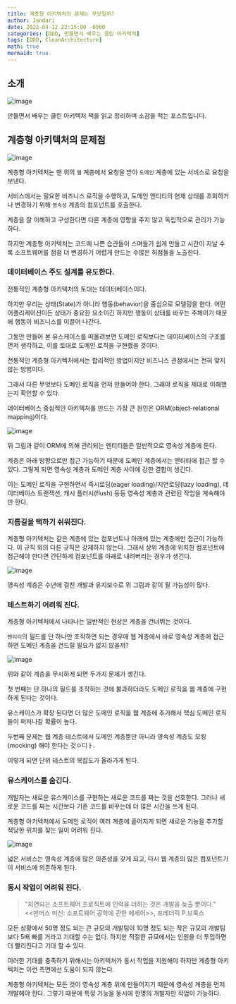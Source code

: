 ```yaml
---
title: 계층형 아키텍처의 문제는 무엇일까?
author: Jandari
date: 2022-04-12 22:15:00 -0500
categories: [DDD, 만들면서 배우는 클린 아키텍처]
tags: [DDD, CleanArchitecture]
math: true
mermaid: true
---
```


## 소개

![image](/assets/img/post/2022-04-12-MakeLearnCleanArchitecture_ch1/1.jpg)

만들면서 배우는 클린 아키텍처 책을 읽고 정리하며 소감을 적는 포스트입니다.

## 계층형 아키텍처의 문제점

![image](/assets/img/post/2022-04-12-MakeLearnCleanArchitecture_ch1/2.jpg)

계층형 아키텍처는 맨 위의 `웹` 계층에서 요청을 받아 `도메인` 계층에 있는 서비스로 요청을 보낸다.

서비스에서는 필요한 비즈니스 로직을 수행하고, 도메인 엔티티의 현재 상태를 조회하거나 변경하기 위해 `영속성` 계층의 컴포넌트를 호출한다.

계층을 잘 이해하고 구성한다면 다른 계층에 영향을 주지 않고 독립적으로 관리가 가능하다.

하지만 계층형 아키텍처는 코드에 나쁜 습관들이 스며들기 쉽게 만들고 시간이 지날 수록 소프트웨어를 점점 더 변경하기 어렵게 만드는 수많은 허점들을 노출한다.

### 데이터베이스 주도 설계를 유도한다.

전통적인 계층형 아키텍처의 토대는 데이터베이스이다.

하지만 우리는 상태(State)가 아니라 행동(behavior)을 중심으로 모델링을 한다. 어떤 어플리케이션이든 상태가 중요한 요소이긴 하지만 행동이 상태를 바꾸는 주체이기 때문에 행동이 비즈니스를 이끌어 나간다.

그동안 만들어 본 유스케이스를 떠올려보면 도메인 로직보다는 데이터베이스의 구조를 먼저 생각하고, 이를 토대로 도메인 로직을 구현했을 것이다.

전통적인 계층형 아키텍처에서는 합리적인 방법이지만 비즈니스 관점에서는 전혀 맞지 않는 방법이다.

그래서 다른 무엇보다 도메인 로직을 먼저 만들어야 한다. 그래야 로직을 제대로 이해했는지 확인할 수 있다.

데이터베이스 중심적인 아키텍처를 만드는 가장 큰 원인은 ORM(object-relational mapping)이다.

![image](/assets/img/post/2022-04-12-MakeLearnCleanArchitecture_ch1/3.jpg)

위 그림과 같이 ORM에 의해 관리되는 엔티티들은 일반적으로 영속성 계층에 둔다.

계층은 아래 방향으로만 접근 가능하기 때문에 도메인 계층에서는 엔티티에 접근 할 수 있다. 그렇게 되면 영속성 계층과 도메인 계층 사이에 강한 결합이 생긴다.

이는 도메인 로직을 구현하면서 즉시로딩(eager loading)/지연로딩(lazy loading), 데이터베이스 트랜잭션, 캐시 플러시(flush) 등등 영속성 계층과 관련된 작업을 계속해야만 한다.

### 지름길을 택하기 쉬워진다.

계층형 아키텍처는 같은 계층에 있는 컴포넌트나 아래에 있는 계층에만 접근이 가능하다. 이 규칙 외의 다른 규칙은 강제하지 않는다. 그래서 상위 계층에 위치한 컴포넌트에 접근해야 한다면 간단하게 컴포넌트를 아래로 내려버리는 경우가 생긴다.

![image](/assets/img/post/2022-04-12-MakeLearnCleanArchitecture_ch1/4.jpg)

영속성 계층은 수년에 걸친 개발과 유지보수로 위 그림과 같이 될 가능성이 많다.

### 테스트하기 어려워 진다.

계층형 아키텍처에서 나타나는 일반적인 현상은 계층을 건너뛰는 것이다.

`엔티티`의 필드를 단 하나만 조작하면 되는 경우에 웹 계층에서 바로 영속성 계층에 접근하면 도메인 계층을 건드릴 필요가 없지 않을까?

![image](/assets/img/post/2022-04-12-MakeLearnCleanArchitecture_ch1/5.jpg)

위와 같이 계층을 무시하게 되면 두가지 문제가 생긴다.

첫 번째는 단 하나의 필드를 조작하는 것에 불과하더라도 도메인 로직을 웹 계층에 구현하게 된다는 것이다.

유스케이스가 확장 된다면 더 많은 도메인 로직을 웹 계층에 추가해서 핵심 도메인 로직들이 퍼저나갈 확률이 높다.

두번째 문제는 웹 계층 테스트에서 도메인 계층뿐만 아니라 영속성 계층도 모킹(mocking) 해야 한다는 것ㅇ디ㅏ.

이렇게 되면 단위 테스트의 복잡도가 올라가게 된다.

### 유스케이스를 숨긴다.

개발자는 새로운 유스케이스를 구현하는 새로운 코드를 짜는 것을 선호한다. 그러나 새로운 코드를 짜는 시간보다 기존 코드를 바꾸는데 더 많은 시간을 쓰게 된다.

계층형 아키텍처에서 도메인 로직이 여러 계층에 흩어지게 되면 새로운 기능을 추가할 적당한 위치를 찾는 일이 어려워 진다.

![image](/assets/img/post/2022-04-12-MakeLearnCleanArchitecture_ch1/6.jpg)

넓은 서비스는 영속성 계층에 많은 의존성을 갖게 되고, 다시 웹 계층의 많은 컴포넌트가 이 서비스에 의존하게 된다.

### 동시 작업이 어려워 진다.

> "지연되는 소프트웨어 프로직트에 인력을 더하는 것은 개발을 늦출 뿐이다." <br/>
> <<맨머스 미신: 소프트웨어 공학에 관한 에세이>>, 프레더릭 P.브룩스

모든 상황에서 50명 정도 되는 큰 규모의 개발팀이 10명 정도 되는 작은 규모의 개발팀보다 5배 빠를 거라고 기대할 수는 없다. 하지만 적절한 규모에서는 인원을 더 투입하면 더 빨리진다고 기대 할 수 있다.

이러한 기대를 충족하기 위해서는 아키텍처가 동시 작업을 지원해야 하지만 계층형 아키텍처는 이런 측면에선 도움이 되지 않는다.

계층형 아키텍처는 모든 것이 영속성 계층 위에 만들어지기 때문에 영속성 계층을 먼저 개발해야 한다. 그렇기 때문에 특정 기능을 동시에 한명의 개발자만 작업이 가능하다.